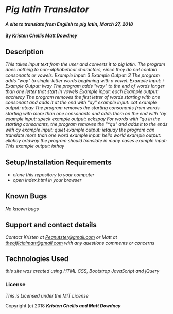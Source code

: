 # _Pig latin Translator_

#### _A site to translate from English to pig latin, March 27, 2018_

#### By _**Kristen Chellis Matt Dowdney**_

## Description

_This takes input text from the user and converts it to pig latin._
_The program does nothing to non-alphabetical characters, since they do not contain consonants or vowels.
Example Input: 3
Example Output: 3
The program adds "way" to single-letter words beginning with a vowel.
Example Input: i
Example Output: iway
The program adds "way" to the end of words longer than one letter that start in vowels
Example input: each
Example output: eachway
The program removes the first letter of words starting with one consonant and adds it at the end with "ay"
example input: cat
example output: atcay
The program removes the starting consonants from words starting with more than one consonants and adds them on the end with "ay
example input: speck
example output: eckspay
For words with "qu in the starting consonants, the program removes the "*qu" and adds it to the ends with ay
example input: quiet
example output: ietquay
the program can translate more than one word
example input: hello world
example output: ellohay orldway
the program should translate in many cases
example input: ThIs
example output: isthay_


## Setup/Installation Requirements

* _clone this repository to your computer_
* _open index.html in your browser_


## Known Bugs

_No known bugs_

## Support and contact details

_Contact Kristen at Peanutster@gmail.com or Matt at theofficialmatt@gmail.com with any questions comments or concerns_

## Technologies Used

_this site was created using HTML CSS, Bootstrap JavaScript and jQuery_

### License

*This is Licensed under the MIT License*

Copyright (c) 2018 **_Kristen Chellis and Matt Dowdney_**
